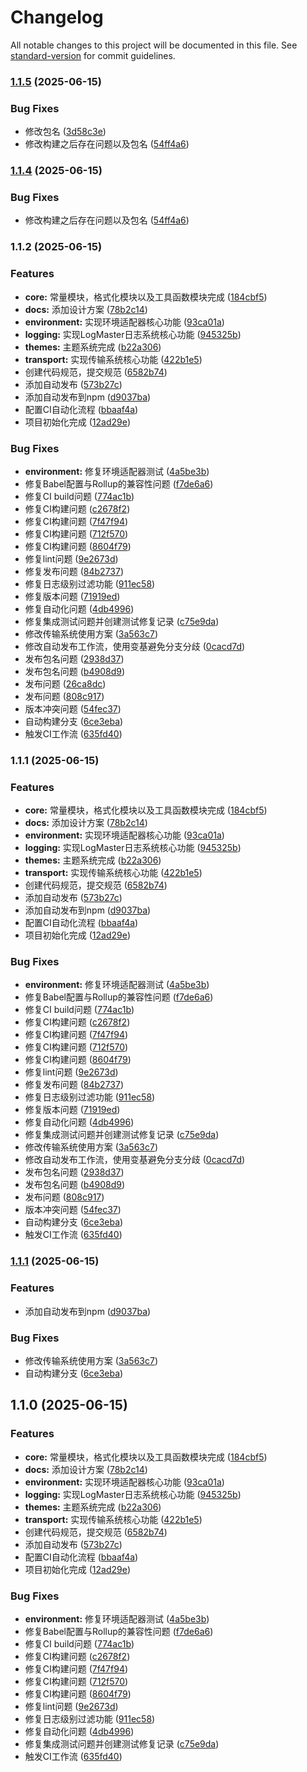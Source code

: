 # Changelog

All notable changes to this project will be documented in this file. See [standard-version](https://github.com/conventional-changelog/standard-version) for commit guidelines.

### [1.1.5](https://github.com/XcodeFish/LogMaster/compare/v1.1.2...v1.1.5) (2025-06-15)


### Bug Fixes

* 修改包名 ([3d58c3e](https://github.com/XcodeFish/LogMaster/commit/3d58c3e8d46b04ad148c62357c531bebb8135a37))
* 修改构建之后存在问题以及包名 ([54ff4a6](https://github.com/XcodeFish/LogMaster/commit/54ff4a6cafc1c6430d7fbae1bbef125be6be4f83))

### [1.1.4](https://github.com/XcodeFish/LogMaster/compare/v1.1.2...v1.1.4) (2025-06-15)


### Bug Fixes

* 修改构建之后存在问题以及包名 ([54ff4a6](https://github.com/XcodeFish/LogMaster/commit/54ff4a6cafc1c6430d7fbae1bbef125be6be4f83))

### 1.1.2 (2025-06-15)


### Features

* **core:** 常量模块，格式化模块以及工具函数模块完成 ([184cbf5](https://github.com/XcodeFish/LogMaster/commit/184cbf53709c717169fbc9e3af09cff897fc34a5))
* **docs:** 添加设计方案 ([78b2c14](https://github.com/XcodeFish/LogMaster/commit/78b2c14c8ba72ac6a341c6ebb1ccdf4dd61a17b3))
* **environment:** 实现环境适配器核心功能 ([93ca01a](https://github.com/XcodeFish/LogMaster/commit/93ca01a10153c0546b5078ae7dc6a62f628f6f3d))
* **logging:** 实现LogMaster日志系统核心功能 ([945325b](https://github.com/XcodeFish/LogMaster/commit/945325bf7b5c8783bf0557ef90f6442d2b06da47))
* **themes:** 主题系统完成 ([b22a306](https://github.com/XcodeFish/LogMaster/commit/b22a306da7af8c5bfaf797901321b3bda116eb0f))
* **transport:** 实现传输系统核心功能 ([422b1e5](https://github.com/XcodeFish/LogMaster/commit/422b1e5fb0b1663bc85bc4a694769c140720ae16))
* 创建代码规范，提交规范 ([6582b74](https://github.com/XcodeFish/LogMaster/commit/6582b7478905c150bfbce86c632f9550aa84b4ea))
* 添加自动发布 ([573b27c](https://github.com/XcodeFish/LogMaster/commit/573b27cc7535a170ce27cb300d62e0be39b6d809))
* 添加自动发布到npm ([d9037ba](https://github.com/XcodeFish/LogMaster/commit/d9037ba5a0ba3f2d25f0bafe383a2cc2ef29b91a))
* 配置CI自动化流程 ([bbaaf4a](https://github.com/XcodeFish/LogMaster/commit/bbaaf4ac1502b2a60d11eccffaaed84c004ec06e))
* 项目初始化完成 ([12ad29e](https://github.com/XcodeFish/LogMaster/commit/12ad29e921e60c42a98a1ae8399c8b862b490638))


### Bug Fixes

* **environment:** 修复环境适配器测试 ([4a5be3b](https://github.com/XcodeFish/LogMaster/commit/4a5be3b46c968dc074ec34a684db2ea4ad37614a))
* 修复Babel配置与Rollup的兼容性问题 ([f7de6a6](https://github.com/XcodeFish/LogMaster/commit/f7de6a66a06e2bb53af912027cf66a82b5c60cce))
* 修复CI build问题 ([774ac1b](https://github.com/XcodeFish/LogMaster/commit/774ac1b69c92a4b1fce1df80d096a538930c1c89))
* 修复CI构建问题 ([c2678f2](https://github.com/XcodeFish/LogMaster/commit/c2678f2dc59fc4541a7ca112176bf9fcf32467e6))
* 修复CI构建问题 ([7f47f94](https://github.com/XcodeFish/LogMaster/commit/7f47f94f7bff107a47b4bb3e6c9753d1e6a80bef))
* 修复CI构建问题 ([712f570](https://github.com/XcodeFish/LogMaster/commit/712f5704f5d9a0fdae7af8d670e6dce85473afe1))
* 修复CI构建问题 ([8604f79](https://github.com/XcodeFish/LogMaster/commit/8604f796daa3f83e148c97eca2e2ea3b145d47f1))
* 修复lint问题 ([9e2673d](https://github.com/XcodeFish/LogMaster/commit/9e2673d8bcbff561e50cd6bf4aa0f13ebb146bcc))
* 修复发布问题 ([84b2737](https://github.com/XcodeFish/LogMaster/commit/84b2737124e9632a35990268ddf6b74edcb99ae3))
* 修复日志级别过滤功能 ([911ec58](https://github.com/XcodeFish/LogMaster/commit/911ec5858134365a69762523a128449be7262503))
* 修复版本问题 ([71919ed](https://github.com/XcodeFish/LogMaster/commit/71919eda71f7dba3dd4494162e54085fe1fe74ac))
* 修复自动化问题 ([4db4996](https://github.com/XcodeFish/LogMaster/commit/4db499644d5f299155998c5861baad1530100de5))
* 修复集成测试问题并创建测试修复记录 ([c75e9da](https://github.com/XcodeFish/LogMaster/commit/c75e9dadbe21be5c6a2f6606662fe0af5330899f))
* 修改传输系统使用方案 ([3a563c7](https://github.com/XcodeFish/LogMaster/commit/3a563c78a8795824eb597c261e15f04715d5c526))
* 修改自动发布工作流，使用变基避免分支分歧 ([0cacd7d](https://github.com/XcodeFish/LogMaster/commit/0cacd7deea474179d843146b4c1459b40b8397c9))
* 发布包名问题 ([2938d37](https://github.com/XcodeFish/LogMaster/commit/2938d375c9110d4b3364395317f67a6b29e3451c))
* 发布包名问题 ([b4908d9](https://github.com/XcodeFish/LogMaster/commit/b4908d96e4d1c6c05f7c441014a095c01518dbef))
* 发布问题 ([26ca8dc](https://github.com/XcodeFish/LogMaster/commit/26ca8dc7c3505c19385f8a5b483f8d1beadeae8c))
* 发布问题 ([808c917](https://github.com/XcodeFish/LogMaster/commit/808c9170b80ec5a52995729388ab27fbdb76bc0d))
* 版本冲突问题 ([54fec37](https://github.com/XcodeFish/LogMaster/commit/54fec37a1f2733655b66b45a406f585a6f2d0392))
* 自动构建分支 ([6ce3eba](https://github.com/XcodeFish/LogMaster/commit/6ce3eba8161fb2a3ebce081183cfa610504009bd))
* 触发CI工作流 ([635fd40](https://github.com/XcodeFish/LogMaster/commit/635fd40e03dd01ef5d87eb1b45261ad9a8205d5a))

### 1.1.1 (2025-06-15)


### Features

* **core:** 常量模块，格式化模块以及工具函数模块完成 ([184cbf5](https://github.com/XcodeFish/LogMaster/commit/184cbf53709c717169fbc9e3af09cff897fc34a5))
* **docs:** 添加设计方案 ([78b2c14](https://github.com/XcodeFish/LogMaster/commit/78b2c14c8ba72ac6a341c6ebb1ccdf4dd61a17b3))
* **environment:** 实现环境适配器核心功能 ([93ca01a](https://github.com/XcodeFish/LogMaster/commit/93ca01a10153c0546b5078ae7dc6a62f628f6f3d))
* **logging:** 实现LogMaster日志系统核心功能 ([945325b](https://github.com/XcodeFish/LogMaster/commit/945325bf7b5c8783bf0557ef90f6442d2b06da47))
* **themes:** 主题系统完成 ([b22a306](https://github.com/XcodeFish/LogMaster/commit/b22a306da7af8c5bfaf797901321b3bda116eb0f))
* **transport:** 实现传输系统核心功能 ([422b1e5](https://github.com/XcodeFish/LogMaster/commit/422b1e5fb0b1663bc85bc4a694769c140720ae16))
* 创建代码规范，提交规范 ([6582b74](https://github.com/XcodeFish/LogMaster/commit/6582b7478905c150bfbce86c632f9550aa84b4ea))
* 添加自动发布 ([573b27c](https://github.com/XcodeFish/LogMaster/commit/573b27cc7535a170ce27cb300d62e0be39b6d809))
* 添加自动发布到npm ([d9037ba](https://github.com/XcodeFish/LogMaster/commit/d9037ba5a0ba3f2d25f0bafe383a2cc2ef29b91a))
* 配置CI自动化流程 ([bbaaf4a](https://github.com/XcodeFish/LogMaster/commit/bbaaf4ac1502b2a60d11eccffaaed84c004ec06e))
* 项目初始化完成 ([12ad29e](https://github.com/XcodeFish/LogMaster/commit/12ad29e921e60c42a98a1ae8399c8b862b490638))


### Bug Fixes

* **environment:** 修复环境适配器测试 ([4a5be3b](https://github.com/XcodeFish/LogMaster/commit/4a5be3b46c968dc074ec34a684db2ea4ad37614a))
* 修复Babel配置与Rollup的兼容性问题 ([f7de6a6](https://github.com/XcodeFish/LogMaster/commit/f7de6a66a06e2bb53af912027cf66a82b5c60cce))
* 修复CI build问题 ([774ac1b](https://github.com/XcodeFish/LogMaster/commit/774ac1b69c92a4b1fce1df80d096a538930c1c89))
* 修复CI构建问题 ([c2678f2](https://github.com/XcodeFish/LogMaster/commit/c2678f2dc59fc4541a7ca112176bf9fcf32467e6))
* 修复CI构建问题 ([7f47f94](https://github.com/XcodeFish/LogMaster/commit/7f47f94f7bff107a47b4bb3e6c9753d1e6a80bef))
* 修复CI构建问题 ([712f570](https://github.com/XcodeFish/LogMaster/commit/712f5704f5d9a0fdae7af8d670e6dce85473afe1))
* 修复CI构建问题 ([8604f79](https://github.com/XcodeFish/LogMaster/commit/8604f796daa3f83e148c97eca2e2ea3b145d47f1))
* 修复lint问题 ([9e2673d](https://github.com/XcodeFish/LogMaster/commit/9e2673d8bcbff561e50cd6bf4aa0f13ebb146bcc))
* 修复发布问题 ([84b2737](https://github.com/XcodeFish/LogMaster/commit/84b2737124e9632a35990268ddf6b74edcb99ae3))
* 修复日志级别过滤功能 ([911ec58](https://github.com/XcodeFish/LogMaster/commit/911ec5858134365a69762523a128449be7262503))
* 修复版本问题 ([71919ed](https://github.com/XcodeFish/LogMaster/commit/71919eda71f7dba3dd4494162e54085fe1fe74ac))
* 修复自动化问题 ([4db4996](https://github.com/XcodeFish/LogMaster/commit/4db499644d5f299155998c5861baad1530100de5))
* 修复集成测试问题并创建测试修复记录 ([c75e9da](https://github.com/XcodeFish/LogMaster/commit/c75e9dadbe21be5c6a2f6606662fe0af5330899f))
* 修改传输系统使用方案 ([3a563c7](https://github.com/XcodeFish/LogMaster/commit/3a563c78a8795824eb597c261e15f04715d5c526))
* 修改自动发布工作流，使用变基避免分支分歧 ([0cacd7d](https://github.com/XcodeFish/LogMaster/commit/0cacd7deea474179d843146b4c1459b40b8397c9))
* 发布包名问题 ([2938d37](https://github.com/XcodeFish/LogMaster/commit/2938d375c9110d4b3364395317f67a6b29e3451c))
* 发布包名问题 ([b4908d9](https://github.com/XcodeFish/LogMaster/commit/b4908d96e4d1c6c05f7c441014a095c01518dbef))
* 发布问题 ([808c917](https://github.com/XcodeFish/LogMaster/commit/808c9170b80ec5a52995729388ab27fbdb76bc0d))
* 版本冲突问题 ([54fec37](https://github.com/XcodeFish/LogMaster/commit/54fec37a1f2733655b66b45a406f585a6f2d0392))
* 自动构建分支 ([6ce3eba](https://github.com/XcodeFish/LogMaster/commit/6ce3eba8161fb2a3ebce081183cfa610504009bd))
* 触发CI工作流 ([635fd40](https://github.com/XcodeFish/LogMaster/commit/635fd40e03dd01ef5d87eb1b45261ad9a8205d5a))

### [1.1.1](https://github.com/XcodeFish/LogMaster/compare/v1.1.0...v1.1.1) (2025-06-15)


### Features

* 添加自动发布到npm ([d9037ba](https://github.com/XcodeFish/LogMaster/commit/d9037ba5a0ba3f2d25f0bafe383a2cc2ef29b91a))


### Bug Fixes

* 修改传输系统使用方案 ([3a563c7](https://github.com/XcodeFish/LogMaster/commit/3a563c78a8795824eb597c261e15f04715d5c526))
* 自动构建分支 ([6ce3eba](https://github.com/XcodeFish/LogMaster/commit/6ce3eba8161fb2a3ebce081183cfa610504009bd))

## 1.1.0 (2025-06-15)


### Features

* **core:** 常量模块，格式化模块以及工具函数模块完成 ([184cbf5](https://github.com/XcodeFish/LogMaster/commit/184cbf53709c717169fbc9e3af09cff897fc34a5))
* **docs:** 添加设计方案 ([78b2c14](https://github.com/XcodeFish/LogMaster/commit/78b2c14c8ba72ac6a341c6ebb1ccdf4dd61a17b3))
* **environment:** 实现环境适配器核心功能 ([93ca01a](https://github.com/XcodeFish/LogMaster/commit/93ca01a10153c0546b5078ae7dc6a62f628f6f3d))
* **logging:** 实现LogMaster日志系统核心功能 ([945325b](https://github.com/XcodeFish/LogMaster/commit/945325bf7b5c8783bf0557ef90f6442d2b06da47))
* **themes:** 主题系统完成 ([b22a306](https://github.com/XcodeFish/LogMaster/commit/b22a306da7af8c5bfaf797901321b3bda116eb0f))
* **transport:** 实现传输系统核心功能 ([422b1e5](https://github.com/XcodeFish/LogMaster/commit/422b1e5fb0b1663bc85bc4a694769c140720ae16))
* 创建代码规范，提交规范 ([6582b74](https://github.com/XcodeFish/LogMaster/commit/6582b7478905c150bfbce86c632f9550aa84b4ea))
* 添加自动发布 ([573b27c](https://github.com/XcodeFish/LogMaster/commit/573b27cc7535a170ce27cb300d62e0be39b6d809))
* 配置CI自动化流程 ([bbaaf4a](https://github.com/XcodeFish/LogMaster/commit/bbaaf4ac1502b2a60d11eccffaaed84c004ec06e))
* 项目初始化完成 ([12ad29e](https://github.com/XcodeFish/LogMaster/commit/12ad29e921e60c42a98a1ae8399c8b862b490638))


### Bug Fixes

* **environment:** 修复环境适配器测试 ([4a5be3b](https://github.com/XcodeFish/LogMaster/commit/4a5be3b46c968dc074ec34a684db2ea4ad37614a))
* 修复Babel配置与Rollup的兼容性问题 ([f7de6a6](https://github.com/XcodeFish/LogMaster/commit/f7de6a66a06e2bb53af912027cf66a82b5c60cce))
* 修复CI build问题 ([774ac1b](https://github.com/XcodeFish/LogMaster/commit/774ac1b69c92a4b1fce1df80d096a538930c1c89))
* 修复CI构建问题 ([c2678f2](https://github.com/XcodeFish/LogMaster/commit/c2678f2dc59fc4541a7ca112176bf9fcf32467e6))
* 修复CI构建问题 ([7f47f94](https://github.com/XcodeFish/LogMaster/commit/7f47f94f7bff107a47b4bb3e6c9753d1e6a80bef))
* 修复CI构建问题 ([712f570](https://github.com/XcodeFish/LogMaster/commit/712f5704f5d9a0fdae7af8d670e6dce85473afe1))
* 修复CI构建问题 ([8604f79](https://github.com/XcodeFish/LogMaster/commit/8604f796daa3f83e148c97eca2e2ea3b145d47f1))
* 修复lint问题 ([9e2673d](https://github.com/XcodeFish/LogMaster/commit/9e2673d8bcbff561e50cd6bf4aa0f13ebb146bcc))
* 修复日志级别过滤功能 ([911ec58](https://github.com/XcodeFish/LogMaster/commit/911ec5858134365a69762523a128449be7262503))
* 修复自动化问题 ([4db4996](https://github.com/XcodeFish/LogMaster/commit/4db499644d5f299155998c5861baad1530100de5))
* 修复集成测试问题并创建测试修复记录 ([c75e9da](https://github.com/XcodeFish/LogMaster/commit/c75e9dadbe21be5c6a2f6606662fe0af5330899f))
* 触发CI工作流 ([635fd40](https://github.com/XcodeFish/LogMaster/commit/635fd40e03dd01ef5d87eb1b45261ad9a8205d5a))
